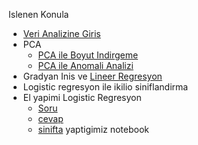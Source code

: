 
Islenen Konula
 - [Veri Analizine Giris](https://nbviewer.jupyter.org/github/uzay00/KaVe-Egitim/blob/master/YapayOgrenme/titanic/Veri%20Analizine%20Giris.ipynb)
 - PCA
   - [PCA ile Boyut Indirgeme](https://nbviewer.jupyter.org/github/uzay00/KaVe-Egitim/blob/master/YapayOgrenme/PCA/PCA%20-%20Temel%20Bileşen%20Analizi.ipynb)
   - [PCA ile Anomali Analizi](https://nbviewer.jupyter.org/github/uzay00/KaVe-Egitim/blob/master/YapayOgrenme/PCA/PCA%20ile%20Anomali%20Tespiti.ipynb) 
 - Gradyan Inis ve [Lineer Regresyon](https://nbviewer.jupyter.org/github/uzay00/KaVe-Egitim/blob/master/YapayOgrenme/LineerRegresyon/LineerRegresyon.ipynb)
 - Logistic regresyon ile ikilio siniflandirma
 - El yapimi Logistic Regresyon 
   - [Soru](https://nbviewer.jupyter.org/github/uzay00/KaVe-Egitim/blob/master/YapayOgrenme/LogisticRegresyon/Soru%20-%20El%20yapimi%20Logistic%20Regresyon.ipynb) 
   - [cevap](https://nbviewer.jupyter.org/github/uzay00/KaVe-Egitim/blob/master/YapayOgrenme/LogisticRegresyon/Cevap%20-%20El%20yapimi%20Logistic%20Regresyon.ipynb) 
   - [sinifta](https://nbviewer.jupyter.org/github/uzay00/KaVe-Egitim/blob/master/YapayOgrenme/LogisticRegresyon/Sinif-%20El%20yapimi%20Logistic%20Regresyon.ipynb) yaptigimiz notebook
